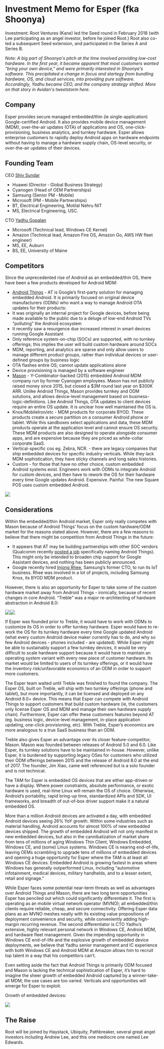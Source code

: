 # Investment Memo for Esper (fka Shoonya)
Investment: Root Ventures (Kane) led the Seed round in February 2018 (with Lee participating as an angel investor, before he joined Root.) Root also co-led a subsequent Seed extension, and participated in the Series A and Series B.

_Note: A big part of Shoonya's pitch at the time involved providing low-cost hardware. In the first year, it became apparent that most customers wanted "bring your own device," and were primarily interested in Shoonya's software. This precipitated a change in focus and startegy from bundling hardware, OS, and cloud services, into providing pure software. Accordingly, Yadhu became CEO, and the company strategy shifted. More on that story in Avidan's tweetstorm here._

## Company
Esper provides secure managed embedded/thin (ie single-application) Google-certified Android. It also provides mobile device management (MDM), over-the-air updates (OTA) of applications and OS, one-click-provisioning, business analytics, and turnkey hardware. Esper allows enterprise customers to rapidly deploy Android apps on hardware endpoints without having to manage a hardware supply chain, OS-level security, or over-the-air updates of their devices.

## Founding Team
CEO [Shiv Sundar](https://www.linkedin.com/in/sundarashiv/)
-   Huawei (Director ‐ Global Business Strategy)
-   Cyanogen (Head of OEM Partnerships)
-   Samsung (Senior PM ‐ Mobile)
-   Microsoft (PM ‐ Mobile Partnerships)
-   BT, Electrical Engineering, Motilal Nehru NIT
-   MS, Electrical Engineering, USC.

CTO [Yadhu Gopalan](https://www.linkedin.com/in/yadhu-gopalan-5065164/)
-   Microsoft (Technical lead, Windows CE Kernel)
-   Amazon (Technical lead, Amazon Fire OS, Amazon Go, AWS HW fleet engineer)
-   MS, EE, Auburn
-   BS, EE, University of Maine

## Competitors
Since the unprecedented rise of Android as an embedded/thin OS, there have been a few products developed for Android MDM:
-   [Android Things](https://developer.android.com/things/index.html) - AT is Google’s first-party solution for managing embedded Android. It is primarily focused on original device manufacturers (ODMs) who want a way to manage Android OTA updates for their products:
-   It was originally an internal project for Google devices, before being made available to the public due to a deluge of low-end Android TVs “polluting” the Android ecosystem
-   It recently saw a resurgence due increased interest in smart devices running Google Assistant
-   Only reference system-on-chip (SOCs) are supported, with no turnkey offerings; this implies the user will build custom hardware around SOCs
-   MDM, reporting, and analytics are sparse and only allow users to manage different product groups, rather than individual devices or user-defined groups by business logic
-   OTA flashes entire OS; cannot update applications alone
-   Device provisioning is managed by a software engineer
-   [Mason](http://bymason.com) - Y-Combinator-backed (2015) embedded Android MDM company run by former Cyanogen employees. Mason has not publicly raised money since 2015, but closed a $3M round last year on $300K ARR. Unlike Android Things, Mason provides turnkey and ODM solutions, and allows device-level management based on business-logic-definitions. Like Android Things, OTA updates to client devices require an entire OS update. It is unclear how well maintained the OS is.
-   Knox/MobileIron/etc - MDM products for corporate BYOD. These products create a secure partition on a consumer Android phone or tablet. While this sandboxes select applications and data, these MDM products operate at the application level and cannot ensure OS security. These MDM products are also designed to operate alongside consumer apps, and are expensive because they are priced as white-collar corporate SaaS.
-   Vertical-specific cos eg. Zebra, NCR. - there are legacy companies that ship embedded devices for specific industry verticals. While they lack MDM sophistication, they have sticky channels and long sales histories.
-   Custom - for those that have no other choice, custom embedded Android systems exist. Engineers work with ODMs to integrate Android for custom devices, and then have to rework the OS for their hardware every time Google updates Android. Expensive. Painful. The new Square POS uses custom embedded Android.

![](/images/esper1.png)

## Considerations
Within the embedded/thin Android market, Esper only really competes with Mason because of Android Things’ focus on the custom hardware/ODM market for the reasons stated above. However, there are a few reasons to believe that there might be competition from Android Things in the future:
-   It appears that AT may be building partnerships with other SOC vendors (Qualcomm recently [posted a job](https://www.theladders.com/job/software-engineer-iot-qualcomm-santa-clara-ca_35848739) specifically naming Android Things). This might only be intended to broaden chip support for Google Assistant devices, and nothing has been publicly announced.
-   Google recently hired [Injong Rhee](https://www.reuters.com/article/us-alphabet-cloud/google-hires-former-samsung-executive-to-coordinate-internet-of-things-projects-idUSKBN1FX0CQ), Samsung’s former CTO, to run its IoT business. Rhee was involved in a lot of projects, including Samsung Knox, its BYOD MDM product.

However, there is also an opportunity for Esper to take some of the custom hardware market away from Android Things - ironically, because of recent changes in core Android. “Treble” was a major re-architecting of hardware abstraction in Android 8.0:

![](/images/esper2.png)![](/images/esper3.png)

If Esper was founded prior to Treble, it would have to work with ODMs to customize its OS in order to offer turnkey hardware. Esper would have to re-work the OS for its turnkey hardware every time Google updated Android (what every custom Android device maker currently has to do, and why so few Android devices - phones included - are updated). While Esper might be able to sustainably support a few turnkey devices, it would be very difficult to scale hardware support because it would have to maintain an operating system variant with every new piece of customer hardware. Its market would be limited to users of its turnkey offerings, or it would have the inventory risk/unfavorable economics of an ODM in order to support more customers.

The Esper team waited until Treble was finished to found the company. The Esper OS, built on Treble, will ship with two turnkey offerings (phone and tablet), but more importantly, it can be licensed and deployed on any Android 8.0+ device. This means that Esper can compete with Android Things to support customers that build custom hardware (ie, the customers only license Esper OS and MDM and manage their own hardware supply chain). Furthermore, Esper can offer these customers features beyond AT (eg. business logic, device-level management, in-place application updating, one-click provisioning, etc). With Treble, Esper’s economics are more analogous to a true SaaS business than an ODM.

Treble also gives Esper an advantage over its closer feature-competitor, Mason. Mason was founded between releases of Android 5.0 and 6.0. Like Esper, its turnkey solutions have to be maintained in-house. However, unlike Esper, it is burdened by supporting legacy OSes for customers who utilized their ODM offerings between 2015 and the release of Android 8.0 at the end of 2017. The founder, Jim Xiao, came well referenced but is a solo founder and is not technical.

The TAM for Esper is embedded OS devices that are either app-driven or have a display. Where power constraints, absolute performance, or exotic hardware is used, real-time Linux will remain the OS of choice. Otherwise, Android’s portability, rapid bring-up time, standardized APIs and SDK, UI frameworks, and breadth of out-of-box driver support make it a natural embedded OS.

More than a million Android devices are activated a day, with embedded Android devices seeing 26% YoY growth. Within some industries such as material handling, Android accounts for almost 100% of new embedded devices shipped. The growth of embedded Android will not only manifest in new embedded devices, but also in the cannibalization of market share from tens of millions of aging Windows Thin Client, Windows Embedded, Windows CE, and (some) Linux systems. Windows CE is nearing end-of-life, leaving OEMs scrambling to upgrade tens of millions of embedded devices and opening a huge opportunity for Esper where the TAM is at least all Windows CE devices. Embedded Android is growing fastest in areas where Windows has generally outperformed Linux, including “automotive infotainment, medical devices, military handhelds, and to a lesser extent, retail and signage.”

While Esper faces some potential near-term threats as well as advantages over Android Things and Mason, there are two long term opportunities Esper has penciled out which could significantly differentiate it. The first is operating as an mobile virtual network operator (MVNO); all embedded/thin clients require reliable, cheap, and secure connectivity. Offering Esper data plans as an MVNO meshes neatly with its existing value propositions of deployment convenience and security, while conveniently adding high-margin recurring revenue. The second differentiator is CTO Yadhu’s extensive, highly relevant personal network in Windows CE, Android MDM, and hardware fleet management. Given the impending opportunity in Windows CE end-of-life and the explosive growth of embedded device deployments, we believe that Yadhu senior management and IC experience with both Windows CE and Android MDM at Amazon allows him to recruit top talent in a way that his competitors can’t.

Even setting aside the fact that Android Things is primarily ODM focused and Mason is lacking the technical sophistication of Esper, it’s hard to imagine the sheer growth of embedded Android captured by a winner-take-all MDM; the use cases are too varied. Verticals and opportunities will emerge for Esper to exploit.

Growth of embedded devices:

![](/images/esper4.png)

## The Raise
Root will be joined by Haystack, Ubiquity, Pathbreaker, several great angel investors including Andrew Lee, and this one mediocre one named Lee Edwards.
